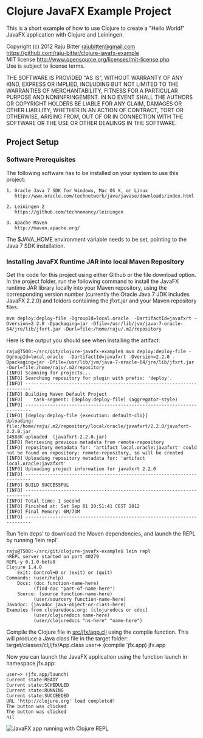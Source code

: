 # Clojure JavaFX Example Project

This is a short example of how to use Clojure to create a "Hello World!" JavaFX application with Clojure and Leiningen.

   Copyright (c) 2012 Raju Bitter rajubitter@gmail.com  
   https://github.com/raju-bitter/clojure-javafx-example  
   MIT license http://www.opensource.org/licenses/mit-license.php  
   Use is subject to license terms.  

   THE SOFTWARE IS PROVIDED "AS IS", WITHOUT WARRANTY OF ANY KIND, EXPRESS OR
   IMPLIED, INCLUDING BUT NOT LIMITED TO THE WARRANTIES OF MERCHANTABILITY,
   FITNESS FOR A PARTICULAR PURPOSE AND NONINFRINGEMENT. IN NO EVENT SHALL THE
   AUTHORS OR COPYRIGHT HOLDERS BE LIABLE FOR ANY CLAIM, DAMAGES OR OTHER
   LIABILITY, WHETHER IN AN ACTION OF CONTRACT, TORT OR OTHERWISE, ARISING FROM,
   OUT OF OR IN CONNECTION WITH THE SOFTWARE OR THE USE OR OTHER DEALINGS IN
   THE SOFTWARE.


## Project Setup

### Software Prerequisites
The following software has to be installed on your system to use this project:

    1. Oracle Java 7 SDK for Windows, Mac OS X, or Linux
       http://www.oracle.com/technetwork/java/javase/downloads/index.html

    2. Leiningen 2
       https://github.com/technomancy/leiningen

    3. Apache Maven
       http://maven.apache.org/

The $JAVA_HOME environment variable needs to be set, pointing to the Java 7 SDK installation.

### Installing JavaFX Runtime JAR into local Maven Repository

Get the code for this project using either Github or the file download option. In the project folder, run the following command to install the JavaFX runtime JAR library locally into your Maven repository, using the corresponding version number (currently the Oracle Java 7 JDK includes JavaFX 2.2.0) and folders containing the jfxrt.jar and your Maven repository files.

    mvn deploy:deploy-file -DgroupId=local.oracle  -DartifactId=javafxrt -Dversion=2.2.0 -Dpackaging=jar -Dfile=/usr/lib/jvm/java-7-oracle-64/jre/lib/jfxrt.jar -Durl=file:/home/raju/.m2/repository

Here is the output you should see when installing the artifact:

    raju@T500:~/src/git/clojure-javafx-example$ mvn deploy:deploy-file -DgroupId=local.oracle  -DartifactId=javafxrt -Dversion=2.2.0 -Dpackaging=jar -Dfile=/usr/lib/jvm/java-7-oracle-64/jre/lib/jfxrt.jar -Durl=file:/home/raju/.m2/repository
    [INFO] Scanning for projects...
    [INFO] Searching repository for plugin with prefix: 'deploy'.
    [INFO] ------------------------------------------------------------------------
    [INFO] Building Maven Default Project
    [INFO]    task-segment: [deploy:deploy-file] (aggregator-style)
    [INFO] ------------------------------------------------------------------------
    [INFO] [deploy:deploy-file {execution: default-cli}]
    Uploading: file:/home/raju/.m2/repository/local/oracle/javafxrt/2.2.0/javafxrt-2.2.0.jar
    14588K uploaded  (javafxrt-2.2.0.jar)
    [INFO] Retrieving previous metadata from remote-repository
    [INFO] repository metadata for: 'artifact local.oracle:javafxrt' could not be found on repository: remote-repository, so will be created
    [INFO] Uploading repository metadata for: 'artifact local.oracle:javafxrt'
    [INFO] Uploading project information for javafxrt 2.2.0
    [INFO] ------------------------------------------------------------------------
    [INFO] BUILD SUCCESSFUL
    [INFO] ------------------------------------------------------------------------
    [INFO] Total time: 1 second
    [INFO] Finished at: Sat Sep 01 20:51:41 CEST 2012
    [INFO] Final Memory: 6M/73M
    [INFO] ------------------------------------------------------------------------

Run 'lein deps' to download the Maven dependencies, and launch the REPL by running 'lein repl'.

    raju@T500:~/src/git/clojure-javafx-example$ lein repl
    nREPL server started on port 40279
    REPL-y 0.1.0-beta8
    Clojure 1.4.0
        Exit: Control+D or (exit) or (quit)
    Commands: (user/help)
        Docs: (doc function-name-here)
              (find-doc "part-of-name-here")
        Source: (source function-name-here)
              (user/sourcery function-name-here)
    Javadoc: (javadoc java-object-or-class-here)
    Examples from clojuredocs.org: [clojuredocs or cdoc]
              (user/clojuredocs name-here)
              (user/clojuredocs "ns-here" "name-here")
    
Compile the Clojure file in <a href="./src/jfx/app.clj">src/jfx/app.clj</a> using the compile function. This will produce a Java class file in the target folder: target/classes/clj/jfx/App.class 
    user=> (compile 'jfx.app)
    jfx.app

Now you can launch the JavaFX application using the function launch in namespace jfx.app:

    user=> (jfx.app/launch)
    Current state:READY
    Current state:SCHEDULED
    Current state:RUNNING
    Current state:SUCCEEDED
    URL 'http://clojure.org' load completed!
    The button was clicked
    The button was clicked
    nil

<img src="https://raw.github.com/raju-bitter/clojure-javafx-example/master/img/javafx-app-screenshot.png" alt="JavaFX app running with Clojure REPL" />

